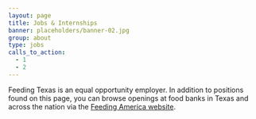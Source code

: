 ```yaml
---
layout: page
title: Jobs & Internships
banner: placeholders/banner-02.jpg
group: about
type: jobs
calls_to_action:
  - 1
  - 2
---
```

Feeding Texas is an equal opportunity employer. In addition to positions found on this page, you can browse openings at food banks in Texas and across the nation via the [Feeding America website](http://feedingamerica.org/get-involved/careers/current-openings.aspx#1).
